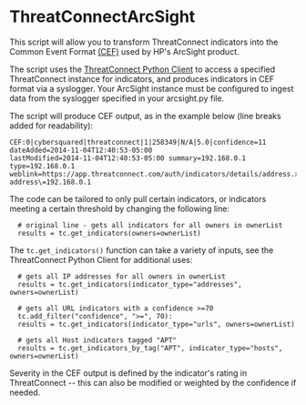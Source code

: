 ThreatConnectArcSight
=====================
This script will allow you to transform ThreatConnect indicators into the Common Event Format [(CEF)](https://protect724.hp.com/servlet/JiveServlet/previewBody/1072-102-6-4697/CommonEventFormat.pdf) used by HP's ArcSight product.  

The script uses the [ThreatConnect Python Client](https://github.com/Cyber-Squared-Inc/ThreatConnectPythonClient) to access a specified ThreatConnect instance for indicators, and produces indicators in CEF format via a syslogger.  Your ArcSight instance must be configured to ingest data from the syslogger specified in your arcsight.py file.

The script will produce CEF output, as in the example below (line breaks added for readability):
```
CEF:0|cybersquared|threatconnect|1|258349|N/A|5.0|confidence=11 dateAdded=2014-11-04T12:40:53-05:00 
lastModified=2014-11-04T12:40:53-05:00 summary=192.168.0.1 type=192.168.0.1 
weblink=https://app.threatconnect.com/auth/indicators/details/address.xhtml?address\=192.168.0.1
```

The code can be tailored to only pull certain indicators, or indicators meeting a certain threshold by changing the following line:

```
  # original line - gets all indicators for all owners in ownerList
  results = tc.get_indicators(owners=ownerList)
```

The ```tc.get_indicators()``` function can take a variety of inputs, see the ThreatConnect Python Client for additional uses:

```
  # gets all IP addresses for all owners in ownerList
  results = tc.get_indicators(indicator_type="addresses", owners=ownerList)      
  
  # gets all URL indicators with a confidence >=70
  tc.add_filter("confidence", ">=", 70):
  results = tc.get_indicators(indicator_type="urls", owners=ownerList)
  
  # gets all Host indicators tagged "APT"
  results = tc.get_indicators_by_tag("APT", indicator_type="hosts", owners=ownerList)
```

Severity in the CEF output is defined by the indicator's rating in ThreatConnect -- this can also be modified or weighted by the confidence if needed.
